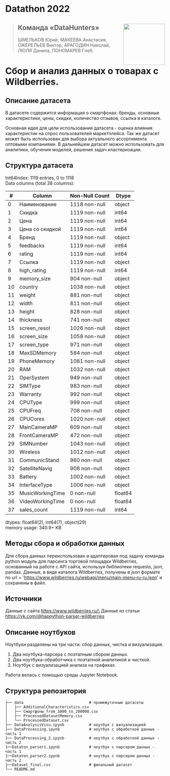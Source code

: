 # Datathon 2022 

><img align="right" width="130" height="130" src="https://user-images.githubusercontent.com/78375128/209393192-0b0016f6-a7ba-497d-a1e5-14df769c4816.png">
>
>## Команда «DataHunters»
>
>ШМЕЛЬКОВ Юрий, МАКЕЕВА Анастасия, ОЖЕРЕЛЬЕВ Виктор, АРАГОДИН Николай, ЛЮЛЯ Данила, ПОНОМАРЕВ Глеб.

# Сбор и анализ данных о товарах с Wildberries.

## Описание датасета

В датасете содержится информация о смартфонах: бренды, основные характеристики, цены, скидки, количество отзывов, ссылка в каталоге.

Основная идея для цели использования датасета - оценка влияния характеристик на спрос пользователей маркетплейса. Так же датасет может быть использован для выбора актуального ассортимента оптовыми компаниями. В дальнейшем датасет можно использовать для аналитики, обучения моделей, решения задач кластеризации.

## Структура датасета
Int64Index: 1119 entries, 0 to 1118\
Data columns (total 38 columns):

| # | Column  | Non-Null Count | Dtype  |
|------|------|------|------| 
|0  | Наименование      | 1118 non-null  | object |
|1  | Скидка            | 1119 non-null  | int64   |
|2  | Цена              | 1119 non-null  | int64   |
|3  | Цена со скидкой   | 1119 non-null  | int64   |
|4  | Бренд             | 1119 non-null  | object |
|5  | feedbacks         | 1119 non-null  | int64   |
|6  | rating            | 1119 non-null  | int64   |
|7  | Ссылка            | 1119 non-null  | object |
|8  | high_rating       | 1119 non-null  | int64   |
|9  | memory_size       | 904 non-null   | object |
|10 | country           | 1038 non-null  | object |
|11 | weight            | 881 non-null   | object |
|12 | width             | 811 non-null   | object |
|13 | height            | 828 non-null   | object |
|14 | thickness         | 741 non-null   | object |
|15 | screen_resol      | 1026 non-null  | object |
|16 | screen_size       | 1058 non-null  | object |
|17 | screen_type       | 971 non-null   | object |
|18 | MaxSDMemory       | 584 non-null   | object |
|19 | PhoneMemory       | 1081 non-null  | object |
|20 | RAM               | 1032 non-null  | object |
|21 | OperSystem        | 949 non-null   | object |
|22 | SIMType           | 983 non-null   | object |
|23 | Warranty          | 992 non-null   | object |
|24 | CPUType           | 999 non-null   | object |
|25 | CPUFreq           | 708 non-null   | object |
|26 | CPUCores          | 1020 non-null  | object |
|27 | MainCameraMP      | 609 non-null   | object |
|28 | FrontCameraMP     | 472 non-null   | object |
|29 | SIMNumber         | 1043 non-null  | object |
|30 | Wireless          | 1012 non-null  | object |
|31 | CommunicStand     | 960 non-null   | object |
|32 | SatelliteNavig    | 908 non-null   | object |
|33 | Battery           | 1002 non-null  | object |
|34 | InterfaceType     | 1006 non-null  | object |
|35 | MusicWorkingTime  | 0 non-null     | float64 |
|36 | VideoWorkingTime  | 0 non-null     | float64 |
|37 | sales_count       | 1119 non-null  | int64   |
dtypes: float64(2), int64(7), object(29)\
memory usage: 340.9+ KB

## Методы сбора и обработки данных
Для сбора данных переиспользован и адаптирован под задачу команды python модуль для парсинга торговой площадки Wildberries, основанный на работе с API сайта, используя библиотеки requests, json, pandas.
Данные, в виде каталога Wildberries, получены в json формате по url = 'https://www.wildberries.ru/webapi/menu/main-menu-ru-ru.json' и сохранены в файл.

## Источники
Данные с сайта https://www.wildberries.ru/\
Данные из статьи https://vk.com/@happython-parser-wildberries

## Описание ноутбуков
Ноутбуки разделены на три части: сбор данных, чистка и визуализация.

1. Два ноутбука-парсера с поэтапным сбором данных.
2. Два ноутбука-обработчика с поэтапной аналитикой и чисткой.
3. Ноутбук с визуализацией анализа на графиках.

Работа велась с помощью среды Jupyter Notebook.

## Структура репозитория

    ├── data                             # промежуточные датасеты
    │   ├── AdditionalCharacteristics.csv
    │   ├── Смартфоны_from_1000_to_200000.csv
    │   ├── ProcessedDatasetMemory.csv
    │   └── ProcessedDataset.csv
    ├── DataAnalysisVisu.ipynb           # ноутбук с визуализацией
    ├── DataProcessing.ipynb             # ноутбук с обработкой данных - часть 1
    ├── DataProcessing_2.ipynb           # ноутбук с обработкой данных - часть 2
    ├──Dataton_parser1.ipynb             # ноутбук с парсером данных - часть 1
    ├──Dataton_parser2.ipynb             # ноутбук с парсером данных - часть 2
    ├──Dataset_final.csv                 # финальный датасет
    └── README.md